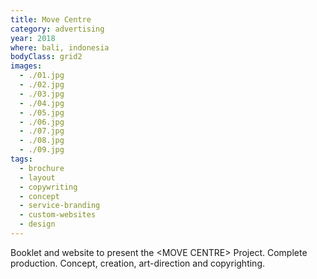 ```yaml
---
title: Move Centre
category: advertising
year: 2018
where: bali, indonesia
bodyClass: grid2
images:
  - ./01.jpg
  - ./02.jpg
  - ./03.jpg
  - ./04.jpg
  - ./05.jpg
  - ./06.jpg
  - ./07.jpg
  - ./08.jpg
  - ./09.jpg
tags:
  - brochure
  - layout
  - copywriting
  - concept
  - service-branding
  - custom-websites
  - design
---
```


Booklet and website to present the &lt;MOVE CENTRE&gt; Project. Complete production. Concept, creation, art-direction and copyrighting.
